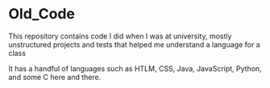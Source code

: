 # Old_Code
This repository contains code I did when I was at university, mostly unstructured projects and tests that helped me understand a language for a class

It has a handful of languages such as HTLM, CSS, Java, JavaScript, Python, and some C here and there. 
